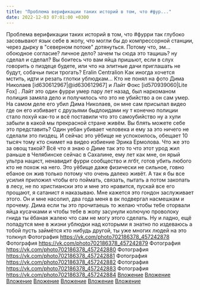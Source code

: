 ```yaml
---
title: "Проблема верификации таких историй в том, что #фур..."
date: 2022-12-03 07:01:00 +0300
---
```


Проблема верификации таких историй в том, что #фурри так глубоко засовывают язык себе в жопу, что могли бы до компрессорной станции, через дырку в "северном потоке" дотянуться.
Потому что, эм... обоюдное согласие? личное дело? зачем ты сюда это тащишь? ну сделал и сделал?
Вы боитесь что вам яйца пришьют, если в слух говорить о пиздеце будете, или что на элитные дачи приглашать не будут, собачьи писи трогать?
Eralin Centralion
Как иногда хочется мстить, идти и peзать глотки ублюдкам...
Кто не понял на фото Дима Николаев [id630612967|@id630612967] и Лайт Фокс [id570939060|Lite Fox] . Лайт это один фурри умер пару лет назад, был наркоманом полиция замяла дело и получилось что это не убийство а он сам умер. На самом деле его убил Дима Николаев, он мне сам присылал видео где он его избивает с друзьями быдлоидами ну т конечно полиции стало похуй как-то и всё поставили что это самоубийство ну а хули забыли в какой мы прекрасной стране живём. Вы блять можете себе это представить? Один уeбан убивает человека и ему за это ничего не сделали это пиздeц. И сейчас это уёбище не успокоилось, обещает 10 тысяч тому кто снимет на видео избиение Эрика Ермолова. Что же это за овощ такой? Всё что я знаю о Диме так это то что этот урод жил раньше в Челябинске сейчас в Сахалине, ему лет как мне, он ярый ультра нацист, ненавидит фурри сообщество и лгбт, готов убить любого кто не похож на него. Это yёбище даже физически не сильное, говно eбаное он жив только потому что очень далеко живёт. А так я бы все усилия приложил чтобы его поймать, связать, пытать а потом закопать в лесу, не по христиански это и мне это нравится, пускай все его прощают, я сатанист я наказываю. Мне кажется это гондoн заслуживает этого. Он и мне насолил, два года меня в вк подвергал насмешкам и прочему. Дима если ты это прочитаешь то желаю чтобы тебе оторвали яйца кусачками и чтобы тебе в жопу засунули колючую проволоку гнида ты ёбaная жалею что сам не могу этого сделать. Ну и ладно, ещё попадутся мне в жизни ублюдки над которыми я знатно по издеваюсь а тобой пусть займётся кто нибудь другой, ты уже многих людей на это толкнул
Фотография
<a class="vk-attach" href="https://vk.com/photo702186378_457242878">https://vk.com/photo702186378_457242878</a>
Фотография
<a class="vk-attach" href="https://vk.com/photo702186378_457242879">https://vk.com/photo702186378_457242879</a>
Фотография
<a class="vk-attach" href="https://vk.com/photo702186378_457242880">https://vk.com/photo702186378_457242880</a>
Фотография
<a class="vk-attach" href="https://vk.com/photo702186378_457242881">https://vk.com/photo702186378_457242881</a>
Фотография
<a class="vk-attach" href="https://vk.com/photo702186378_457242882">https://vk.com/photo702186378_457242882</a>
Фотография
<a class="vk-attach" href="https://vk.com/photo702186378_457242883">https://vk.com/photo702186378_457242883</a>
Фотография
<a class="vk-attach" href="https://vk.com/photo702186378_457242884">https://vk.com/photo702186378_457242884</a>
<a class="vk-attach" href="https://vk.com/photo702186378_457242878">Вложение</a>
<a class="vk-attach" href="https://vk.com/photo702186378_457242879">Вложение</a>
<a class="vk-attach" href="https://vk.com/photo702186378_457242880">Вложение</a>
<a class="vk-attach" href="https://vk.com/photo702186378_457242881">Вложение</a>
<a class="vk-attach" href="https://vk.com/photo702186378_457242882">Вложение</a>
<a class="vk-attach" href="https://vk.com/photo702186378_457242883">Вложение</a>
<a class="vk-attach" href="https://vk.com/photo702186378_457242884">Вложение</a>
